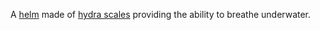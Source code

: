 A [helm](Helm.md) made of [hydra scales](HydraScales.md) providing the ability to breathe underwater.